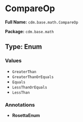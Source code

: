 # CompareOp

**Full Name:** `cdm.base.math.CompareOp`

**Package:** `cdm.base.math`

## Type: Enum

### Values

- `GreaterThan`
- `GreaterThanOrEquals`
- `Equals`
- `LessThanOrEquals`
- `LessThan`
### Annotations

- **RosettaEnum**

